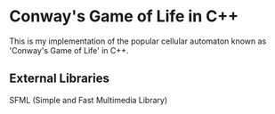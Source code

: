 # Conway's Game of Life in C++
This is my implementation of the popular cellular automaton known as 'Conway's Game of Life' in C++.

## External Libraries
SFML (Simple and Fast Multimedia Library)
